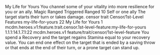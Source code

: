 <ability>
  <name>My Life for Yours</name>
  <flavor>You channel some of your vitality into more resilience for you or an ally.</flavor>
  <keywords>
    <keyword>Magic</keyword>
    <keyword>Ranged</keyword>
  </keywords>
  <type>Triggered</type>
  <distance>Ranged 10</distance>
  <target>Self or one ally</target>
  <trigger>The target starts their turn or takes damage.</trigger>
  <metadata>
    <class>censor</class>
    <feature_type>trait</feature_type>
    <file_dpath>Censor/1st-Level Features</file_dpath>
    <item_id>my-life-for-yours</item_id>
    <item_index>22</item_index>
    <item_name>My Life for Yours</item_name>
    <level>1</level>
    <scc>mcdm.heroes.v1:feature.trait.censor.1st-level-feature:my-life-for-yours</scc>
    <scdc>1.1.1:14.1.7.1:22</scdc>
    <source>mcdm.heroes.v1</source>
    <type>feature/trait/censor/1st-level-feature</type>
  </metadata>
  <effects>
    <effect type="mundane">You spend a Recovery and the target regains Stamina equal to your recovery value.</effect>
    <effect type="mundane" cost="Spend 1 Wrath">You can end one effect on the target that is ended by a saving throw or that ends at the end of their turn, or a prone target can stand up.</effect>
  </effects>
</ability>
